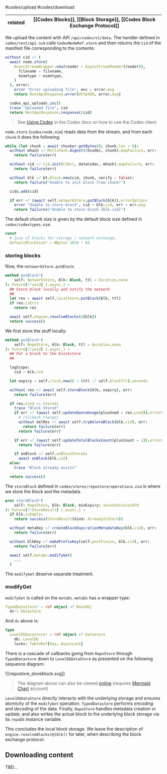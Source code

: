 #codex/upload #codex/download

| related | [[Codex Blocks]], [[Block Storage]], [[Codex Block Exchange Protocol]] |
| ------- | ---------------------------------------------------------------------- |

We upload the content with API `/api/codex/v1/data`. The handler defined in `codex/rest/api.nim` calls `CodexNodeRef.store` and then returns the `Cid` of the manifest file corresponding to the contents:

```nim
without cid =? (
  await node.store(
    AsyncStreamWrapper.new(reader = AsyncStreamReader(reader)),
	  filename = filename,
	  mimetype = mimetype,
	)
  ), error:
	error "Error uploading file", exc = error.msg
	return RestApiResponse.error(Http500, error.msg)

  codex_api_uploads.inc()
  trace "Uploaded file", cid
  return RestApiResponse.response($cid)
```

> See [Using Codex](https://docs.codex.storage/learn/using) in the Codex docs on how to use the Codex client.

`node.store` (`codex/node.nim`) reads data from the stream, and from each `chunk` it does the following:

```nim
while (let chunk = await chunker.getBytes(); chunk.len > 0):
  without mhash =? MultiHash.digest($hcodec, chunk).mapFailure, err:
    return failure(err)

  without cid =? Cid.init(CIDv1, dataCodec, mhash).mapFailure, err:
    return failure(err)

  without blk =? bt.Block.new(cid, chunk, verify = false):
    return failure("Unable to init block from chunk!")

  cids.add(cid)

  if err =? (await self.networkStore.putBlock(blk)).errorOption:
    error "Unable to store block", cid = blk.cid, err = err.msg
    return failure(&"Unable to store block {blk.cid}")
```

The default chunk size is given by the default block size defined in `codex/codextypes.nim`:

```nim
const
  # Size of blocks for storage / network exchange,
  DefaultBlockSize* = NBytes 1024 * 64
```

### storing blocks

Now, the `netoworkStore.putBlock`:

```nim
method putBlock*(
    self: NetworkStore, blk: Block, ttl = Duration.none
): Future[?!void] {.async.} =
  ## Store block locally and notify the network
  ##
  let res = await self.localStore.putBlock(blk, ttl)
  if res.isErr:
    return res

  await self.engine.resolveBlocks(@[blk])
  return success()
```

We first store the stuff locally:

```nim
method putBlock*(
    self: RepoStore, blk: Block, ttl = Duration.none
): Future[?!void] {.async.} =
  ## Put a block to the blockstore
  ##

  logScope:
    cid = blk.cid

  let expiry = self.clock.now() + (ttl |? self.blockTtl).seconds

  without res =? await self.storeBlock(blk, expiry), err:
    return failure(err)

  if res.kind == Stored:
    trace "Block Stored"
    if err =? (await self.updateQuotaUsage(plusUsed = res.used)).errorOption:
      # rollback changes
      without delRes =? await self.tryDeleteBlock(blk.cid), err:
        return failure(err)
      return failure(err)

    if err =? (await self.updateTotalBlocksCount(plusCount = 1)).errorOption:
      return failure(err)

    if onBlock =? self.onBlockStored:
      await onBlock(blk.cid)
  else:
    trace "Block already exists"

  return success()
```

The `storeBlock` defined in `codex/stores/repostore/operations.nim` is where we store the block and the metadata.

```nim
proc storeBlock*(
    self: RepoStore, blk: Block, minExpiry: SecondsSince1970
): Future[?!StoreResult] {.async.} =
  if blk.isEmpty:
    return success(StoreResult(kind: AlreadyInStore))

  without metaKey =? createBlockExpirationMetadataKey(blk.cid), err:
    return failure(err)

  without blkKey =? makePrefixKey(self.postFixLen, blk.cid), err:
    return failure(err)

  await self.metaDs.modifyGet(
    ...
  )
```

The `modifyGet` deserve separate treatment.
### modifyGet

`modifyGet` is called on the `metaDs`. `metaDs` has a wrapper type:

```nim
TypedDatastore* = ref object of RootObj
  ds*: Datastore
```

And `ds` above is:

```nim
type
  LevelDbDatastore* = ref object of Datastore
    db: LevelDb
    locks: TableRef[Key, AsyncLock]
```

There is a cascade of callbacks going from `RepoStore` through `TypedDatastore` down to `LevelDbDataStore` as presented on the following sequence diagram:

![[repostore_storeblock.svg]]

> The diagram above can also be viewed [online](https://www.mermaidchart.com/app/projects/2564c095-670f-4258-b8ea-1c5d0b546845/diagrams/b0ba3207-7833-4fd0-b5b1-9d076585d93a/version/v0.1/edit)  (requires [Mermaid Chart](https://www.mermaidchart.com) account)

`LevelDbDataStore` directly interacts with the underlying storage and ensures atomicity of the `modifyGet` operation. `TypedDatastore` performs *encoding* and *decoding* of the data. Finally, `RepoStore` handles metadata creation or update, and also writes the actual block to the underlying block storage via its `repoDS` instance variable.

This concludes the local block storage. We leave the description of `engine.resolveBlocks(@[blk])` for later, when describing the block exchange protocol.

## Downloading content

TBD...
